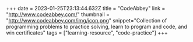 +++
date = 2023-01-25T23:13:44.632Z
title = "CodeAbbey"
link = "http://www.codeabbey.com/"
thumbnail = "http://www.codeabbey.com/img/icon.png"
snippet="Collection of programming problems to practice solving, learn to program and code, and win certificates"
tags = ["learning-resource", "code-practice"]
+++
